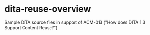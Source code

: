# dita-reuse-overview
Sample DITA source files in support of ACM-013 ("How does DITA 1.3 Support Content Reuse?")
